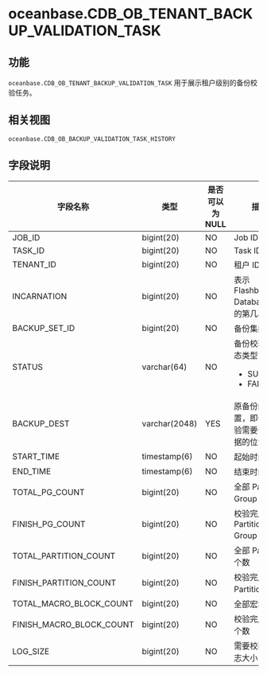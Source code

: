oceanbase.CDB_OB_TENANT_BACKUP_VALIDATION_TASK
===================================================================

功能
-----------

`oceanbase.CDB_OB_TENANT_BACKUP_VALIDATION_TASK` 用于展示租户级别的备份校验任务。

相关视图
-------------

`oceanbase.CDB_OB_BACKUP_VALIDATION_TASK_HISTORY`

字段说明
-------------

|         **字段名称**         |    **类型**     | **是否可以为 NULL** |                                                                **描述**                                                                 |
|--------------------------|---------------|----------------|---------------------------------------------------------------------------------------------------------------------------------------|
| JOB_ID                   | bigint(20)    | NO             | Job ID                                                                                                                               |
| TASK_ID                  | bigint(20)    | NO             | Task ID                                                                                                                              |
| TENANT_ID                | bigint(20)    | NO             | 租户 ID                                                                                                                                |
| INCARNATION              | bigint(20)    | NO             | 表示 Flashback Database 后的第几次分身                                                                                                        |
| BACKUP_SET_ID            | bigint(20)    | NO             | 备份集的 ID                                                                                                                              |
| STATUS                   | varchar(64)   | NO             | 备份校验的状态类型： <ul><li>SUCCESS</li><li>FAILED</li></ul>    |
| BACKUP_DEST              | varchar(2048) | YES            | 原备份的位置，即备份校验需要读取数据的位置                                                                                                                |
| START_TIME               | timestamp(6)  | NO             | 起始时间                                                                                                                                 |
| END_TIME                 | timestamp(6)  | NO             | 结束时间                                                                                                                                 |
| TOTAL_PG_COUNT           | bigint(20)    | NO             | 全部 Partition Group 个数                                                                                                                |
| FINISH_PG_COUNT          | bigint(20)    | NO             | 校验完成的  Partition Group 个数                                                                                                            |
| TOTAL_PARTITION_COUNT    | bigint(20)    | NO             | 全部 Partition 个数                                                                                                                      |
| FINISH_PARTITION_COUNT   | bigint(20)    | NO             | 校验完成的 Partition个数                                                                                                                    |
| TOTAL_MACRO_BLOCK_COUNT  | bigint(20)    | NO             | 全部宏块个数                                                                                                                               |
| FINISH_MACRO_BLOCK_COUNT | bigint(20)    | NO             | 校验完成宏块个数                                                                                                                             |
| LOG_SIZE                 | bigint(20)    | NO             | 需要校验的日志大小                                                                                                                            |
